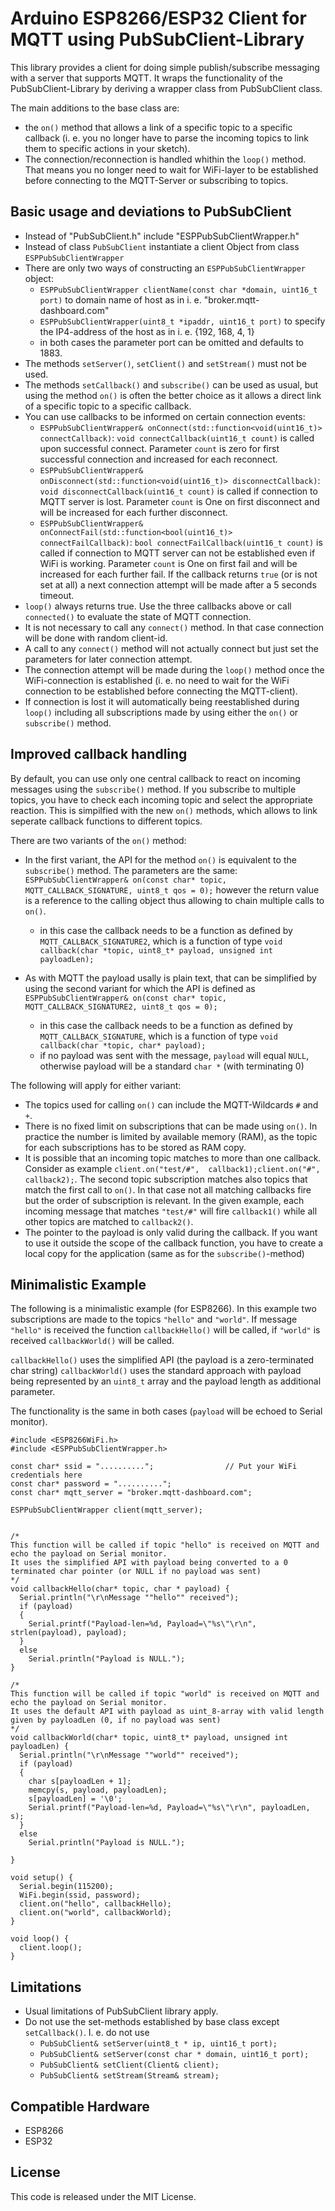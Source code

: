 # Arduino ESP8266/ESP32 Client for MQTT using PubSubClient-Library

This library provides a client for doing simple publish/subscribe messaging with
a server that supports MQTT. It wraps the functionality of the PubSubClient-Library
by deriving a wrapper class from PubSubClient class.

The main additions to the base class are:
 * the `on()` method that allows a link of a specific topic to a specific callback (i. e. you
    no longer have to parse the incoming topics to link them to specific actions in your sketch).
 * The connection/reconnection is handled whithin the `loop()` method. That means you no longer need
    to wait for WiFi-layer to be established before connecting to the MQTT-Server or subscribing to topics. 

## Basic usage and deviations to PubSubClient

 * Instead of "PubSubClient.h" include "ESPPubSubClientWrapper.h"
 * Instead of class `PubSubClient` instantiate a client Object from class `ESPPubSubClientWrapper`
 * There are only two ways of constructing an `ESPPubSubClientWrapper` object:
	* `ESPPubSubClientWrapper clientName(const char *domain, uint16_t port)` to domain name of
	    host as in i. e. "broker.mqtt-dashboard.com"
	*  `ESPPubSubClientWrapper(uint8_t *ipaddr, uint16_t port)` to specify the IP4-address of 
		the host as in i. e. {192, 168, 4, 1}
	* in both cases the parameter port can be omitted and defaults to 1883.
 * The methods `setServer()`, `setClient()` and `setStream()` must not be used.
 * The methods `setCallback()` and `subscribe()` can be used as usual, but using the method `on()` is
   often the better choice as it allows a direct link of a specific topic to a specific callback.
 * You can use callbacks to be informed on certain connection events:
	* `ESPPubSubClientWrapper& onConnect(std::function<void(uint16_t)> connectCallback)`: `void connectCallback(uint16_t count)`
		is called upon successful connect. Parameter `count` is zero for first successful connection and increased for each
		reconnect.
	* `ESPPubSubClientWrapper& onDisconnect(std::function<void(uint16_t)> disconnectCallback)`: 
		`void disconnectCallback(uint16_t count)` is called if connection to MQTT server is lost. Parameter `count` is One on first
        disconnect and will be increased for each further disconnect.
    *  `ESPPubSubClientWrapper& onConnectFail(std::function<bool(uint16_t)> connectFailCallback)`:
		`bool connectFailCallback(uint16_t count)` is called if connection to MQTT server can not be established even if WiFi
		is working. Parameter `count` is One on first fail and will be increased for each further fail. If the callback returns
		`true` (or is not set at all) a next connection attempt will be made after a 5 seconds timeout.
 * `loop()` always returns true. Use the three callbacks above or call `connected()` to evaluate the state of MQTT connection.	
 * It is not necessary to call any `connect()` method. In that case connection will be done with random client-id.
 * A call to any `connect()` method will not actually connect but just set the parameters for later connection attempt.
 * The connection attempt will be made during the `loop()` method once the WiFi-connection is established (i. e. no need
   to wait for the WiFi connection to be established before connecting the MQTT-client).
 * If connection is lost it will automatically being reestablished during `loop()` including all subscriptions made by using
   either the `on()` or `subscribe()` method.

## Improved callback handling

By default, you can use only one central callback to react on incoming messages using the `subscribe()` method. If you 
subscribe to multiple topics, you have to check each incoming topic and select the appropriate reaction. This is 
simpilfied with the new `on()` methods, which allows to link seperate callback functions to different topics.

There are two variants of the `on()` method:
 * In the first variant, the API for the method `on()` is equivalent to the `subscribe()` method. 
   The parameters are the same:
	`ESPPubSubClientWrapper& on(const char* topic, MQTT_CALLBACK_SIGNATURE, uint8_t qos = 0);` however the return value is 
	a reference to the calling object thus allowing to chain multiple calls to `on()`.
	- in this case the callback needs to be a function as defined by `MQTT_CALLBACK_SIGNATURE2`, which is a function of 
		type `void callback(char *topic, uint8_t* payload, unsigned int payloadLen);`

 * As with MQTT the payload usally is plain text, that can be simplified by using the second variant for which the API
 	is defined as 
   	`ESPPubSubClientWrapper& on(const char* topic, MQTT_CALLBACK_SIGNATURE2, uint8_t qos = 0);`
	- in this case the callback needs to be a function as defined by `MQTT_CALLBACK_SIGNATURE`, which is a function of 
		type `void callback(char *topic, char* payload);`
	- if no payload was sent with the message, `payload` will equal `NULL`, otherwise payload will be a standard 
	  `char *` (with terminating 0)

The following will apply for either variant:
 * The topics used for calling `on()` can include the MQTT-Wildcards `#` and `+`.
 * There is no fixed limit on subscriptions that can be made using `on()`. In practice the number is limited by available 
   memory (RAM), as the topic for each subscriptions has to be stored as RAM copy. 
 * It is possible that an incoming topic matches to more than one callback. Consider as example `client.on("test/#", 
	callback1);client.on("#", callback2);`. The second topic subscription matches also topics that match the first call 
	to `on()`. In that case not all matching callbacks fire but the order of subscription is relevant. In the given example, 
    each incoming message that matches `"test/#"` will fire `callback1()` while all other topics are matched to `callback2()`.
 * The pointer to the payload is only valid during the callback. If you want to use it outside the scope of the callback
   function, you have to create a local copy for the application (same as for the `subscribe()`-method)
	

## Minimalistic Example

The following is a minimalistic example (for ESP8266). In this example two subscriptions are made to the topics `"hello"` and
`"world"`. If message `"hello"` is received the function `callbackHello()` will be called, if `"world"` is received 
`callbackWorld()` will be called.

`callbackHello()` uses the simplified API (the payload is a zero-terminated char string) `callbackWorld()` uses the 
standard approach with payload being represented by an `uint8_t` array and the payload length as additional parameter.

The functionality is the same in both cases (`payload` will be echoed to Serial monitor).


```
#include <ESP8266WiFi.h>
#include <ESPPubSubClientWrapper.h>

const char* ssid = "..........";				// Put your WiFi credentials here
const char* password = "..........";
const char* mqtt_server = "broker.mqtt-dashboard.com";

ESPPubSubClientWrapper client(mqtt_server);

  
/*
This function will be called if topic "hello" is received on MQTT and echo the payload on Serial monitor.
It uses the simplified API with payload being converted to a 0 terminated char pointer (or NULL if no payload was sent)
*/  
void callbackHello(char* topic, char * payload) {
  Serial.println("\r\nMessage ""hello"" received");
  if (payload)
  {
    Serial.printf("Payload-len=%d, Payload=\"%s\"\r\n", strlen(payload), payload);
  }
  else
    Serial.println("Payload is NULL.");
}

/*
This function will be called if topic "world" is received on MQTT and echo the payload on Serial monitor.
It uses the default API with payload as uint_8-array with valid length given by payloadLen (0, if no payload was sent)
*/  
void callbackWorld(char* topic, uint8_t* payload, unsigned int payloadLen) {
  Serial.println("\r\nMessage ""world"" received");
  if (payload)
  {
    char s[payloadLen + 1];
    memcpy(s, payload, payloadLen);
    s[payloadLen] = '\0';
    Serial.printf("Payload-len=%d, Payload=\"%s\"\r\n", payloadLen, s);
  }
  else
    Serial.println("Payload is NULL.");

}

void setup() {
  Serial.begin(115200);
  WiFi.begin(ssid, password);
  client.on("hello", callbackHello);
  client.on("world", callbackWorld);  
}

void loop() {
  client.loop();
}
```


## Limitations

 * Usual limitations of PubSubClient library apply.
 * Do not use the set-methods established by base class except `setCallback()`. I. e. do not use
	* `PubSubClient& setServer(uint8_t * ip, uint16_t port);`
	* `PubSubClient& setServer(const char * domain, uint16_t port);`
	* `PubSubClient& setClient(Client& client);`
	* `PubSubClient& setStream(Stream& stream);`


## Compatible Hardware

 - ESP8266
 - ESP32

## License

This code is released under the MIT License.
